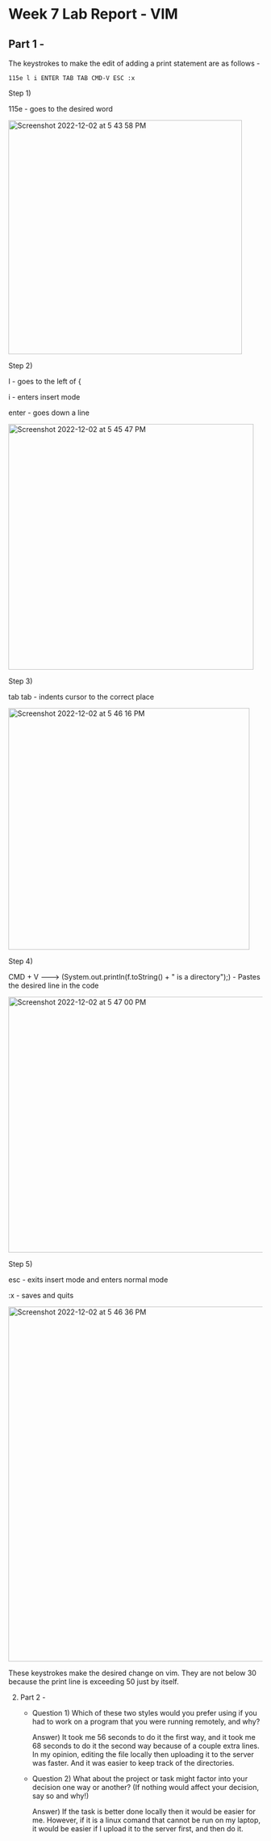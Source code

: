 # Week 7 Lab Report - VIM


## Part 1 - 

The keystrokes to make the edit of adding a print statement are as follows - 


``` 
115e l i ENTER TAB TAB CMD-V ESC :x
```

Step 1) 


115e - goes to the desired word


<img width="463" alt="Screenshot 2022-12-02 at 5 43 58 PM" src="https://user-images.githubusercontent.com/114549600/205416685-5138c6a9-eb50-43b4-a0d4-fcab0b976989.png">



Step 2)


l - goes to the left of {

i - enters insert mode

enter - goes down a line


<img width="486" alt="Screenshot 2022-12-02 at 5 45 47 PM" src="https://user-images.githubusercontent.com/114549600/205416691-1902d559-bbe9-4bbd-a7b3-f51a1d2506c3.png">



Step 3) 


tab tab - indents cursor to the correct place


<img width="478" alt="Screenshot 2022-12-02 at 5 46 16 PM" src="https://user-images.githubusercontent.com/114549600/205416694-eedb7e5b-874d-4e02-8701-2f27cdb81dd4.png">



Step 4) 


CMD + V ---> (System.out.println(f.toString() + " is a directory");) - Pastes the desired line in the code


<img width="506" alt="Screenshot 2022-12-02 at 5 47 00 PM" src="https://user-images.githubusercontent.com/114549600/205416701-a303d4ba-c18e-468a-be33-72dd66afb905.png">


Step 5)


esc - exits insert mode and enters normal mode

:x - saves and quits


<img width="702" alt="Screenshot 2022-12-02 at 5 46 36 PM" src="https://user-images.githubusercontent.com/114549600/205416743-a3583678-3809-4385-9d9f-9be35ebb5f6d.png">



These keystrokes make the desired change on vim. They are not below 30 because the print line is exceeding 50 just by itself. 

    

2. Part 2 -
    
    + Question 1) Which of these two styles would you prefer using if you had to work on a program that you were running remotely, and why?


      Answer) It took me 56 seconds to do it the first way, and it took me 68 seconds to do it the second way because of a couple extra lines. In my opinion,
      editing the file locally then uploading it to the server was faster. And it was easier to keep track of the directories.
      
      
    + Question 2) What about the project or task might factor into your decision one way or another? (If nothing would affect your decision, say so and why!)
      
      
      Answer) If the task is better done locally then it would be easier for me. However, if it is a linux comand that cannot be run on my laptop, it would
      be easier if I upload it to the server first, and then do it.
      
